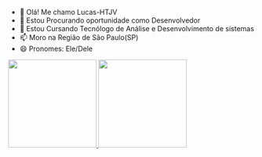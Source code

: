 - 👋 Olá! Me chamo Lucas-HTJV
- 👀 Estou Procurando oportunidade como Desenvolvedor
- 🌱 Estou Cursando Tecnólogo de Análise e Desenvolvimento de sistemas 
- 📫 Moro na Região de São Paulo(SP)
- 😄 Pronomes: Ele/Dele
  
<div>
  <a href= "https://beacons.ai/Lucas-HTJV">
  <img height="180cm" src="https://github-readme-stats.vercel.app/ap?username=Lucas-HTJV&show_icons=false&theme=dark&include_all_commits=true&count_private=true"/>
  <img height="180cm" src="https://github-readme-stats.vercel.app/ap/top-langs/?username=Lucas-HTJV&layout=compact&langs_count=16theme=dark"/>
</div>
